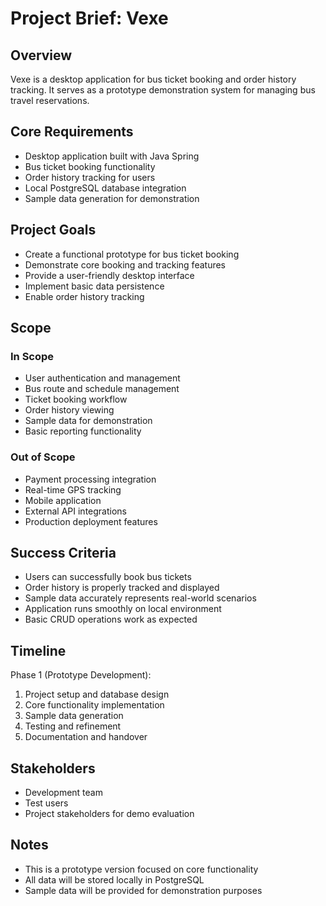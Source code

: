 # Project Brief: Vexe

## Overview
Vexe is a desktop application for bus ticket booking and order history tracking. It serves as a prototype demonstration system for managing bus travel reservations.

## Core Requirements
- Desktop application built with Java Spring
- Bus ticket booking functionality
- Order history tracking for users
- Local PostgreSQL database integration
- Sample data generation for demonstration

## Project Goals
- Create a functional prototype for bus ticket booking
- Demonstrate core booking and tracking features
- Provide a user-friendly desktop interface
- Implement basic data persistence
- Enable order history tracking

## Scope
### In Scope
- User authentication and management
- Bus route and schedule management
- Ticket booking workflow
- Order history viewing
- Sample data for demonstration
- Basic reporting functionality

### Out of Scope
- Payment processing integration
- Real-time GPS tracking
- Mobile application
- External API integrations
- Production deployment features

## Success Criteria
- Users can successfully book bus tickets
- Order history is properly tracked and displayed
- Sample data accurately represents real-world scenarios
- Application runs smoothly on local environment
- Basic CRUD operations work as expected

## Timeline
Phase 1 (Prototype Development):
1. Project setup and database design
2. Core functionality implementation
3. Sample data generation
4. Testing and refinement
5. Documentation and handover

## Stakeholders
- Development team
- Test users
- Project stakeholders for demo evaluation

## Notes
- This is a prototype version focused on core functionality
- All data will be stored locally in PostgreSQL
- Sample data will be provided for demonstration purposes 